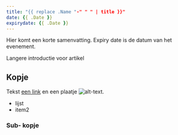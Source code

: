 ```yaml
---
title: "{{ replace .Name "-" " " | title }}"
date: {{ .Date }}
expirydate: {{ .Date }}
---
```


Hier komt een korte samenvatting.
Expiry date is de datum van het evenement.
<!--more-->
Langere introductie voor artikel

## Kopje
Tekst [een link](http://www.example.com) en een plaatje ![alt-text](http://url.to/plaatje.jpg).

- lijst
- item2

### Sub- kopje
